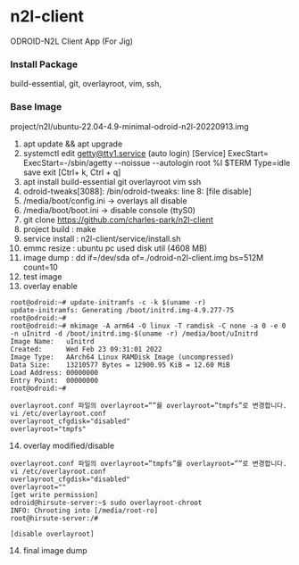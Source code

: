 # n2l-client
ODROID-N2L Client App (For Jig)

### Install Package
build-essential, git, overlayroot, vim, ssh, 

### Base Image
project/n2l/ubuntu-22.04-4.9-minimal-odroid-n2l-20220913.img

1. apt update && apt upgrade
2. systemctl edit getty@tty1.service (auto login)
    [Service] ExecStart= ExecStart=-/sbin/agetty --noissue --autologin root %I $TERM Type=idle  
    save exit [Ctrl+ k, Ctrl + q]
3. apt install build-essential git overlayroot vim ssh
4. odroid-tweaks[3088]: /bin/odroid-tweaks: line 8: [file disable]
5. /media/boot/config.ini -> overlays all disable
6. /media/boot/boot.ini -> disable console (ttyS0)
7. git clone https://github.com/charles-park/n2l-client
8. project build : make
9. service install : n2l-client/service/install.sh
10. emmc resize : ubuntu pc used disk util (4608 MB)
11. image dump : dd if=/dev/sda of=./odroid-n2l-client.img bs=512M count=10
12. test image
13. overlay enable
```
root@odroid:~# update-initramfs -c -k $(uname -r)
update-initramfs: Generating /boot/initrd.img-4.9.277-75
root@odroid:~#
root@odroid:~# mkimage -A arm64 -O linux -T ramdisk -C none -a 0 -e 0 -n uInitrd -d /boot/initrd.img-$(uname -r) /media/boot/uInitrd 
Image Name:   uInitrd
Created:      Wed Feb 23 09:31:01 2022
Image Type:   AArch64 Linux RAMDisk Image (uncompressed)
Data Size:    13210577 Bytes = 12900.95 KiB = 12.60 MiB
Load Address: 00000000
Entry Point:  00000000
root@odroid:~#

overlayroot.conf 파일의 overlayroot=””를 overlayroot=”tmpfs”로 변경합니다.
vi /etc/overlayroot.conf
overlayroot_cfgdisk="disabled"
overlayroot="tmpfs"
```
14. overlay modified/disable  
```
overlayroot.conf 파일의 overlayroot=”tmpfs”를 overlayroot=””로 변경합니다.
vi /etc/overlayroot.conf
overlayroot_cfgdisk="disabled"
overlayroot=""
[get write permission]
odroid@hirsute-server:~$ sudo overlayroot-chroot 
INFO: Chrooting into [/media/root-ro]
root@hirsute-server:/# 

[disable overlayroot]
```
14. final image dump  





